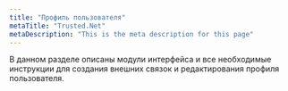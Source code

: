 ```yaml
---
title: "Профиль пользователя"
metaTitle: "Trusted.Net"
metaDescription: "This is the meta description for this page"
---
```


В данном разделе описаны модули интерфейса и все необходимые инструкции для создания внешних связок и редактирования профиля пользователя.